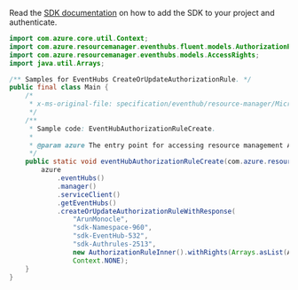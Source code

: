 Read the [SDK documentation](https://github.com/Azure/azure-sdk-for-java/blob/azure-resourcemanager_2.15.0/sdk/resourcemanager/azure-resourcemanager/README.md) on how to add the SDK to your project and authenticate.

```java
import com.azure.core.util.Context;
import com.azure.resourcemanager.eventhubs.fluent.models.AuthorizationRuleInner;
import com.azure.resourcemanager.eventhubs.models.AccessRights;
import java.util.Arrays;

/** Samples for EventHubs CreateOrUpdateAuthorizationRule. */
public final class Main {
    /*
     * x-ms-original-file: specification/eventhub/resource-manager/Microsoft.EventHub/stable/2021-11-01/examples/EventHubs/EHEventHubAuthorizationRuleCreate.json
     */
    /**
     * Sample code: EventHubAuthorizationRuleCreate.
     *
     * @param azure The entry point for accessing resource management APIs in Azure.
     */
    public static void eventHubAuthorizationRuleCreate(com.azure.resourcemanager.AzureResourceManager azure) {
        azure
            .eventHubs()
            .manager()
            .serviceClient()
            .getEventHubs()
            .createOrUpdateAuthorizationRuleWithResponse(
                "ArunMonocle",
                "sdk-Namespace-960",
                "sdk-EventHub-532",
                "sdk-Authrules-2513",
                new AuthorizationRuleInner().withRights(Arrays.asList(AccessRights.LISTEN, AccessRights.SEND)),
                Context.NONE);
    }
}
```
